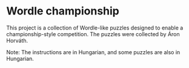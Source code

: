 # Wordle championship

This project is a collection of Wordle-like puzzles designed to enable a championship-style competition.
The puzzles were collected by Áron Horváth.

Note: The instructions are in Hungarian, and some puzzles are also in Hungarian.
